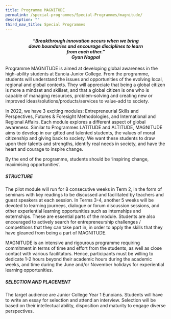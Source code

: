 ```yaml
---
title: Programme MAGNITUDE
permalink: /special-programmes/Special-Programmes/magnitude/
description: ""
third_nav_title: Special Programmes
---
```



<center><h4><em>“Breakthrough innovation occurs when we bring<br>down boundaries and encourage disciplines to learn<br> from each other.”<br><b>Gyan Nagpal</b></em></h4></center>

Programme MAGNITUDE is aimed at developing global awareness in the high-ability students at Eunoia Junior College. From the programme, students will understand the issues and opportunities of the evolving local, regional and global contexts. They will appreciate that being a global citizen is more a mindset and skillset, and that a global citizen is one who is capable of managing resources, problem-solving and creating new or improved ideas/solutions/products/services to value-add to society.

In 2022, we have 3 exciting modules: Entrepreneurial Skills and Perspectives, Futures & Foresight Methodologies, and International and Regional Affairs. Each module explores a different aspect of global awareness. Similar to Programmes LATITUDE and ALTITUDE, MAGNITUDE aims to develop in our gifted and talented students, the values of moral citizenship and giving back to society. We want these students to draw upon their talents and strengths, identify real needs in society, and have the heart and courage to inspire change.

By the end of the programme, students should be ‘inspiring change, maximising opportunities’.

##### STRUCTURE

The pilot module will run for 8 consecutive weeks in Term 2, in the form of seminars with key readings to be discussed and facilitated by teachers and guest speakers at each session. In Terms 3-4, another 5 weeks will be devoted to learning journeys, dialogue or forum discussion sessions, and other experiential learning opportunities such as internships and externships. These are essential parts of the module. Students are also encouraged to actively search for entrepreneurship challenges / competitions that they can take part in, in order to apply the skills that they have gleaned from being a part of MAGNITUDE.

MAGNITUDE is an intensive and rigourous programme requiring commitment in terms of time and effort from the students, as well as close contact with various facilitators. Hence, participants must be willing to dedicate 1-2 hours beyond their academic hours during the academic weeks, and time during the June and/or November holidays for experiential learning opportunities.

##### SELECTION AND PLACEMENT

The target audience are Junior College Year 1 Eunoians. Students will have to write an essay for selection and attend an interview. Selection will be based on their intellectual ability, disposition and maturity to engage diverse perspectives.